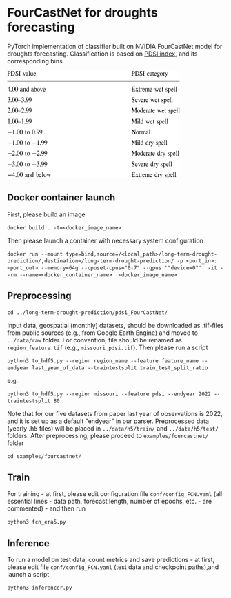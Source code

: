 # FourCastNet for droughts forecasting

PyTorch implementation of classifier built on NVIDIA FourCastNet model for droughts forecasting. Classification is based on [PDSI index](https://en.wikipedia.org/wiki/Palmer_drought_index), and its corresponding bins. 

<img src="https://raw.githubusercontent.com/VGrabar/Weather-Prediction-NN/multiclass/docs/pdsi_bins.png" width="400" height="250">


## Docker container launch

First, please build an image

```
docker build . -t=<docker_image_name>
```
Then please launch a container with necessary system configuration

```
docker run --mount type=bind,source=/<local_path>/long-term-drought-prediction/,destination=/long-term-drought-prediction/ -p <port_in>:<port_out> --memory=64g --cpuset-cpus="0-7" --gpus '"device=0"'  -it --rm --name=<docker_container_name>  <docker_image_name>
```

## Preprocessing ##
```
cd ../long-term-drought-prediction/pdsi_FourCastNet/
```

Input data, geospatial (monthly) datasets, should be downloaded as .tif-files from public sources (e.g., from Google Earth Engine) and  moved to `../data/raw` folder. For convention, file should be renamed as `region_feature.tif` (e.g., `missouri_pdsi.tif`). Then please run a script

```
python3 to_hdf5.py --region region_name --feature feature_name --endyear last_year_of_data --traintestsplit train_test_split_ratio
```
e.g.
```
python3 to_hdf5.py --region missouri --feature pdsi --endyear 2022 --traintestsplit 80
```

Note that for our five datasets from paper last year of observations is 2022, and it is set up as a default "endyear" in our parser. Preprocessed data (yearly .h5 files) will be placed in `../data/h5/train/` and `../data/h5/test/` folders. After preprocessing, please proceed to `examples/fourcastnet/` folder
```
cd examples/fourcastnet/
```

## Train ##

For training - at first, please edit configuration file `conf/config_FCN.yaml` (all essential lines - data path, forecast length, number of epochs, etc. - are commented) - and then run
```
python3 fcn_era5.py
```


## Inference ##

To run a model on test data, count metrics and save predictions - at first, please edit file `conf/config_FCN.yaml` (test data and checkpoint paths),and launch a script
```
python3 inferencer.py

